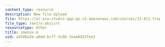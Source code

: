 ```yaml
---
content_type: resource
description: New file Upload
file: https://ol-ocw-studio-app-qa.s3.amazonaws.com/courses/12-811-tropical-meteorology-spring-2011/a450be2ba0ddbcf73c867eae0d32fee3_imenux.m
file_type: text/x-objcsrc
resourcetype: Other
title: imenux.m
uid: a450be2b-a0dd-bcf7-3c86-7eae0d32fee3
---
```

